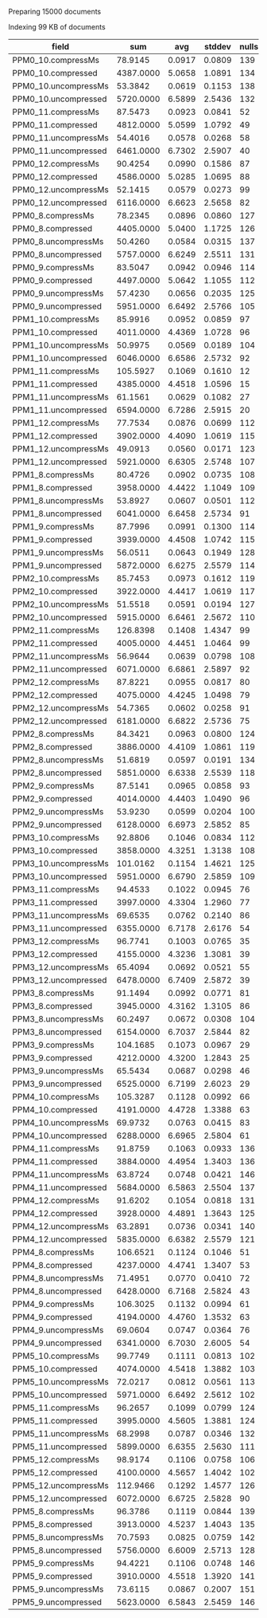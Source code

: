 Preparing 15000 documents

Indexing 99 KB of documents

field | sum | avg | stddev | nulls
----- | --- | --- | ------ | -----
PPM0_10.compressMs   | 78.9145 | 0.0917 | 0.0809 | 139
PPM0_10.compressed   | 4387.0000 | 5.0658 | 1.0891 | 134
PPM0_10.uncompressMs | 53.3842 | 0.0619 | 0.1153 | 138
PPM0_10.uncompressed | 5720.0000 | 6.5899 | 2.5436 | 132
PPM0_11.compressMs   | 87.5473 | 0.0923 | 0.0841 | 52
PPM0_11.compressed   | 4812.0000 | 5.0599 | 1.0792 | 49
PPM0_11.uncompressMs | 54.4016 | 0.0578 | 0.0268 | 58
PPM0_11.uncompressed | 6461.0000 | 6.7302 | 2.5907 | 40
PPM0_12.compressMs   | 90.4254 | 0.0990 | 0.1586 | 87
PPM0_12.compressed   | 4586.0000 | 5.0285 | 1.0695 | 88
PPM0_12.uncompressMs | 52.1415 | 0.0579 | 0.0273 | 99
PPM0_12.uncompressed | 6116.0000 | 6.6623 | 2.5658 | 82
PPM0_8.compressMs    | 78.2345 | 0.0896 | 0.0860 | 127
PPM0_8.compressed    | 4405.0000 | 5.0400 | 1.1725 | 126
PPM0_8.uncompressMs  | 50.4260 | 0.0584 | 0.0315 | 137
PPM0_8.uncompressed  | 5757.0000 | 6.6249 | 2.5511 | 131
PPM0_9.compressMs    | 83.5047 | 0.0942 | 0.0946 | 114
PPM0_9.compressed    | 4497.0000 | 5.0642 | 1.1055 | 112
PPM0_9.uncompressMs  | 57.4230 | 0.0656 | 0.2035 | 125
PPM0_9.uncompressed  | 5951.0000 | 6.6492 | 2.5766 | 105
PPM1_10.compressMs   | 85.9916 | 0.0952 | 0.0859 | 97
PPM1_10.compressed   | 4011.0000 | 4.4369 | 1.0728 | 96
PPM1_10.uncompressMs | 50.9975 | 0.0569 | 0.0189 | 104
PPM1_10.uncompressed | 6046.0000 | 6.6586 | 2.5732 | 92
PPM1_11.compressMs   | 105.5927 | 0.1069 | 0.1610 | 12
PPM1_11.compressed   | 4385.0000 | 4.4518 | 1.0596 | 15
PPM1_11.uncompressMs | 61.1561 | 0.0629 | 0.1082 | 27
PPM1_11.uncompressed | 6594.0000 | 6.7286 | 2.5915 | 20
PPM1_12.compressMs   | 77.7534 | 0.0876 | 0.0699 | 112
PPM1_12.compressed   | 3902.0000 | 4.4090 | 1.0619 | 115
PPM1_12.uncompressMs | 49.0913 | 0.0560 | 0.0171 | 123
PPM1_12.uncompressed | 5921.0000 | 6.6305 | 2.5748 | 107
PPM1_8.compressMs    | 80.4726 | 0.0902 | 0.0735 | 108
PPM1_8.compressed    | 3958.0000 | 4.4422 | 1.1049 | 109
PPM1_8.uncompressMs  | 53.8927 | 0.0607 | 0.0501 | 112
PPM1_8.uncompressed  | 6041.0000 | 6.6458 | 2.5734 | 91
PPM1_9.compressMs    | 87.7996 | 0.0991 | 0.1300 | 114
PPM1_9.compressed    | 3939.0000 | 4.4508 | 1.0742 | 115
PPM1_9.uncompressMs  | 56.0511 | 0.0643 | 0.1949 | 128
PPM1_9.uncompressed  | 5872.0000 | 6.6275 | 2.5579 | 114
PPM2_10.compressMs   | 85.7453 | 0.0973 | 0.1612 | 119
PPM2_10.compressed   | 3922.0000 | 4.4417 | 1.0619 | 117
PPM2_10.uncompressMs | 51.5518 | 0.0591 | 0.0194 | 127
PPM2_10.uncompressed | 5915.0000 | 6.6461 | 2.5672 | 110
PPM2_11.compressMs   | 126.8398 | 0.1408 | 1.4347 | 99
PPM2_11.compressed   | 4005.0000 | 4.4451 | 1.0464 | 99
PPM2_11.uncompressMs | 56.9644 | 0.0639 | 0.0798 | 108
PPM2_11.uncompressed | 6071.0000 | 6.6861 | 2.5897 | 92
PPM2_12.compressMs   | 87.8221 | 0.0955 | 0.0817 | 80
PPM2_12.compressed   | 4075.0000 | 4.4245 | 1.0498 | 79
PPM2_12.uncompressMs | 54.7365 | 0.0602 | 0.0258 | 91
PPM2_12.uncompressed | 6181.0000 | 6.6822 | 2.5736 | 75
PPM2_8.compressMs    | 84.3421 | 0.0963 | 0.0800 | 124
PPM2_8.compressed    | 3886.0000 | 4.4109 | 1.0861 | 119
PPM2_8.uncompressMs  | 51.6819 | 0.0597 | 0.0191 | 134
PPM2_8.uncompressed  | 5851.0000 | 6.6338 | 2.5539 | 118
PPM2_9.compressMs    | 87.5141 | 0.0965 | 0.0858 | 93
PPM2_9.compressed    | 4014.0000 | 4.4403 | 1.0490 | 96
PPM2_9.uncompressMs  | 53.9230 | 0.0599 | 0.0204 | 100
PPM2_9.uncompressed  | 6128.0000 | 6.6973 | 2.5852 | 85
PPM3_10.compressMs   | 92.8806 | 0.1046 | 0.0834 | 112
PPM3_10.compressed   | 3858.0000 | 4.3251 | 1.3138 | 108
PPM3_10.uncompressMs | 101.0162 | 0.1154 | 1.4621 | 125
PPM3_10.uncompressed | 5951.0000 | 6.6790 | 2.5859 | 109
PPM3_11.compressMs   | 94.4533 | 0.1022 | 0.0945 | 76
PPM3_11.compressed   | 3997.0000 | 4.3304 | 1.2960 | 77
PPM3_11.uncompressMs | 69.6535 | 0.0762 | 0.2140 | 86
PPM3_11.uncompressed | 6355.0000 | 6.7178 | 2.6176 | 54
PPM3_12.compressMs   | 96.7741 | 0.1003 | 0.0765 | 35
PPM3_12.compressed   | 4155.0000 | 4.3236 | 1.3081 | 39
PPM3_12.uncompressMs | 65.4094 | 0.0692 | 0.0521 | 55
PPM3_12.uncompressed | 6478.0000 | 6.7409 | 2.5872 | 39
PPM3_8.compressMs    | 91.1494 | 0.0992 | 0.0771 | 81
PPM3_8.compressed    | 3945.0000 | 4.3162 | 1.3105 | 86
PPM3_8.uncompressMs  | 60.2497 | 0.0672 | 0.0308 | 104
PPM3_8.uncompressed  | 6154.0000 | 6.7037 | 2.5844 | 82
PPM3_9.compressMs    | 104.1685 | 0.1073 | 0.0967 | 29
PPM3_9.compressed    | 4212.0000 | 4.3200 | 1.2843 | 25
PPM3_9.uncompressMs  | 65.5434 | 0.0687 | 0.0298 | 46
PPM3_9.uncompressed  | 6525.0000 | 6.7199 | 2.6023 | 29
PPM4_10.compressMs   | 105.3287 | 0.1128 | 0.0992 | 66
PPM4_10.compressed   | 4191.0000 | 4.4728 | 1.3388 | 63
PPM4_10.uncompressMs | 69.9732 | 0.0763 | 0.0415 | 83
PPM4_10.uncompressed | 6288.0000 | 6.6965 | 2.5804 | 61
PPM4_11.compressMs   | 91.8759 | 0.1063 | 0.0933 | 136
PPM4_11.compressed   | 3884.0000 | 4.4954 | 1.3403 | 136
PPM4_11.uncompressMs | 63.8724 | 0.0748 | 0.0421 | 146
PPM4_11.uncompressed | 5684.0000 | 6.5863 | 2.5504 | 137
PPM4_12.compressMs   | 91.6202 | 0.1054 | 0.0818 | 131
PPM4_12.compressed   | 3928.0000 | 4.4891 | 1.3643 | 125
PPM4_12.uncompressMs | 63.2891 | 0.0736 | 0.0341 | 140
PPM4_12.uncompressed | 5835.0000 | 6.6382 | 2.5579 | 121
PPM4_8.compressMs    | 106.6521 | 0.1124 | 0.1046 | 51
PPM4_8.compressed    | 4237.0000 | 4.4741 | 1.3407 | 53
PPM4_8.uncompressMs  | 71.4951 | 0.0770 | 0.0410 | 72
PPM4_8.uncompressed  | 6428.0000 | 6.7168 | 2.5824 | 43
PPM4_9.compressMs    | 106.3025 | 0.1132 | 0.0994 | 61
PPM4_9.compressed    | 4194.0000 | 4.4760 | 1.3532 | 63
PPM4_9.uncompressMs  | 69.0604 | 0.0747 | 0.0364 | 76
PPM4_9.uncompressed  | 6341.0000 | 6.7030 | 2.6005 | 54
PPM5_10.compressMs   | 99.7749 | 0.1111 | 0.0813 | 102
PPM5_10.compressed   | 4074.0000 | 4.5418 | 1.3882 | 103
PPM5_10.uncompressMs | 72.0217 | 0.0812 | 0.0561 | 113
PPM5_10.uncompressed | 5971.0000 | 6.6492 | 2.5612 | 102
PPM5_11.compressMs   | 96.2657 | 0.1099 | 0.0799 | 124
PPM5_11.compressed   | 3995.0000 | 4.5605 | 1.3881 | 124
PPM5_11.uncompressMs | 68.2998 | 0.0787 | 0.0346 | 132
PPM5_11.uncompressed | 5899.0000 | 6.6355 | 2.5630 | 111
PPM5_12.compressMs   | 98.9174 | 0.1106 | 0.0758 | 106
PPM5_12.compressed   | 4100.0000 | 4.5657 | 1.4042 | 102
PPM5_12.uncompressMs | 112.9466 | 0.1292 | 1.4577 | 126
PPM5_12.uncompressed | 6072.0000 | 6.6725 | 2.5828 | 90
PPM5_8.compressMs    | 96.3786 | 0.1119 | 0.0844 | 139
PPM5_8.compressed    | 3913.0000 | 4.5237 | 1.4043 | 135
PPM5_8.uncompressMs  | 70.7593 | 0.0825 | 0.0759 | 142
PPM5_8.uncompressed  | 5756.0000 | 6.6009 | 2.5713 | 128
PPM5_9.compressMs    | 94.4221 | 0.1106 | 0.0748 | 146
PPM5_9.compressed    | 3910.0000 | 4.5518 | 1.3920 | 141
PPM5_9.uncompressMs  | 73.6115 | 0.0867 | 0.2007 | 151
PPM5_9.uncompressed  | 5623.0000 | 6.5843 | 2.5459 | 146


